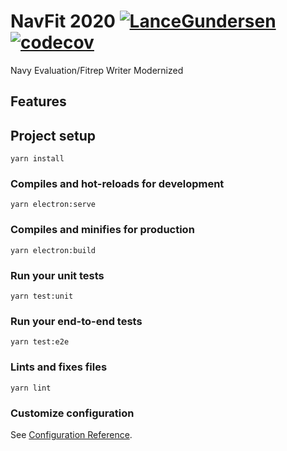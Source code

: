 # NavFit 2020 [![LanceGundersen](https://circleci.com/gh/LanceGundersen/navfit2020.svg?style=svg)](https://circleci.com/gh/LanceGundersen/navfit2020) [![codecov](https://codecov.io/gh/LanceGundersen/navfit2020/branch/dev/graph/badge.svg?token=VVJK9VORZ6)](https://codecov.io/gh/LanceGundersen/navfit2020)

Navy Evaluation/Fitrep Writer Modernized

## Features

## Project setup
```
yarn install
```

### Compiles and hot-reloads for development
```
yarn electron:serve
```

### Compiles and minifies for production
```
yarn electron:build
```

### Run your unit tests
```
yarn test:unit
```

### Run your end-to-end tests
```
yarn test:e2e
```

### Lints and fixes files
```
yarn lint
```

### Customize configuration
See [Configuration Reference](https://cli.vuejs.org/config/).
